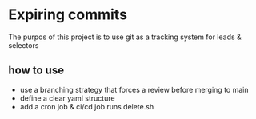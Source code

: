 # Expiring commits
The purpos of this project is to use git as a tracking system for leads & selectors

## how to use
 * use a branching strategy that forces a review before merging to main
 * define a clear yaml structure
 * add a cron job & ci/cd job runs delete.sh
